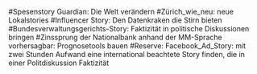 #Spesenstory Guardian: Die Welt verändern
#Zürich_wie_neu: neue Lokalstories
#Influencer Story: Den Datenkraken die Stirn bieten
#Bundesverwaltungsgerichts-Story: Faktizität in politische Diskussionen bringen
#Zinssprung der Nationalbank anhand der MM-Sprache vorhersagbar: Prognosetools bauen
#Reserve: Facebook_Ad_Story: mit zwei Stunden Aufwand eine international beachtete Story finden, die in einer Politdiskussion Faktizität
